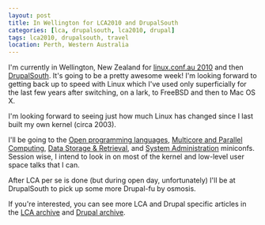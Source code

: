 ```yaml
---
layout: post
title: In Wellington for LCA2010 and DrupalSouth
categories: [lca, drupalsouth, lca2010, drupal]
tags: lca2010, drupalsouth, travel
location: Perth, Western Australia
---
```


I'm currently in Wellington, New Zealand for [linux.conf.au 2010][lca2010] and
then [DrupalSouth][drupalsouth]. It's going to be a pretty awesome week! I'm
looking forward to getting back up to speed with Linux which I've used only
superficially for the last few years after switching, on a lark, to FreeBSD
and then to Mac OS X.

I'm looking forward to seeing just how much Linux has changed since I last
built my own kernel (circa 2003).

I'll be going to the [Open programming languages][oplm], [Multicore and
Parallel Computing][par], [Data Storage & Retrieval][osda], and [System
Administration][sysadm] miniconfs. Session wise, I intend to look in on most
of the kernel and low-level user space talks that I can.

[sysadm]: http://sysadmin.miniconf.org/
[oplm]: http://blogs.tucs.org.au/oplm
[par]: http://multicorenz.wordpress.com/lca2010-miniconf/
[osda]: http://miniconf.osda.asn.au/

After LCA per se is done (but during open day, unfortunately) I'll be at
DrupalSouth to pick up some more Drupal-fu by osmosis.

If you're interested, you can see more LCA and Drupal specific articles in the
[LCA archive][lca] and [Drupal archive][drupal].

[lca2010]: http://www.lca2010.org.nz/
[drupalsouth]: http://wellington2010.drupalsouth.net.nz/
[lca]: /lca/
[lca.atom]: /lca/atom.xml
[drupal]: /drupal/
[drupal.atom]: /drupal/atom.xml
